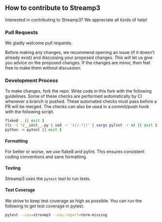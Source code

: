 ## How to contribute to Streamp3
Interested in contributing to Streamp3? We appreciate all kinds of help!

### Pull Requests
We gladly welcome pull requests.

Before making any changes, we recommend opening an issue (if it doesn’t
already exist) and discussing your proposed changes. This will let us give
you advice on the proposed changes. If the changes are minor, then feel free
to make them without discussion.

### Development Process
To make changes, fork the repo. Write code in this fork with the following
guidelines. Some of these checks are performed automatically by CI whenever
a branch is pushed. These automated checks must pass before a PR will be
merged. The checks can also be used in a commit/push hook with the following
script.

```bash
flake8 . || exit 1
(ls -1 */__init__.py | sed -r 's|/.*||' | xargs pylint -r n) || exit 1
python -m pytest || exit 1
```

#### Formatting
For better or worse, we use flake8 and pylint. This ensures consistent coding
conventions and sane formatting.

#### Testing
Streamp3 uses the `pytest` tool to run tests.

#### Test Coverage
We strive to keep test coverage as high as possible. You can run the following
to get test coverage in pytest.

```bash
pytest --cov=streamp3 --cov-report=term-missing
```
